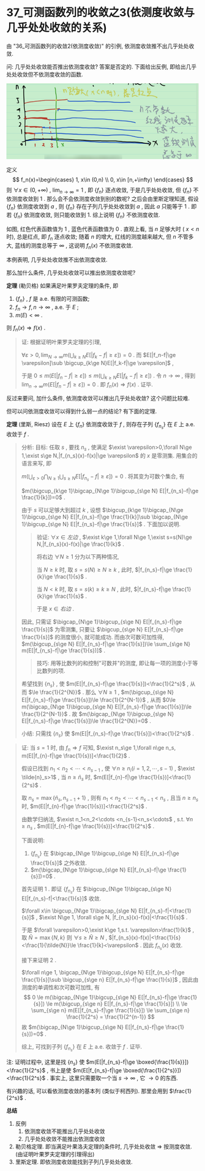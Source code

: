 # 37_可测函数列的收敛之3(依测度收敛与几乎处处收敛的关系)

由 "36_可测函数列的收敛2(依测度收敛)" 的引例,  依测度收敛推不出几乎处处收敛.

问: 几乎处处收敛能否推出依测度收敛? 答案是否定的. 下面给出反例, 即给出几乎处处收敛但不依测度收敛的函数.

![image-20211224212718399](37_可测函数列的收敛之3(依测度收敛与几乎处处收敛的关系).assets/image-20211224212718399.png)

定义
$$
f_n(x)=\begin{cases}
1, x\in (0,n) \\
0, x\in [n,+\infty)
\end{cases}
$$
则 $\forall x\in (0,+\infty)$ , $\lim_{n\to \infty}=1$ , 即 $\{f_n\}$ 逐点收敛, 于是几乎处处收敛, 但 $\{f_n\}$ 不依测度收敛到 1 . 那么会不会依测度收敛到别的数呢? 之后会由里斯定理知道, 假设 $\{f_n\}$ 依测度收敛到 $a$ , 则 $\{f_n\}$ 存在子列几乎处处收敛到 $a$ , 因此 $a$ 只能等于 1 . 即若 $\{f_n\}$ 依测度收敛, 则只能收敛到 1. 综上说明 $\{f_n\}$ 不依测度收敛.

如图, 红色代表函数值为 1 , 蓝色代表函数值为 0 . 直观上看, 当 $n$ 足够大时 ( $x<n$ 时), 总是红点, 即   $f_n$ 逐点收敛; 随着 $n$ 的增大, 红线的测度越来越大,  但 $n$ 不管多大, 蓝线的测度总等于 $\infty$ , 这说明  $f_n(x)$ 不依测度收敛.

本例表明, 几乎处处收敛推不出依测度收敛.

那么加什么条件, 几乎处处收敛可以推出依测度收敛呢?

**定理** (勒贝格) 如果满足叶果罗夫定理的条件, 即

1. $\{f_n\}$ , $f$ 是 a.e. 有限的可测函数;
2. $f_n\to f,n\to \infty$ , a.e. 于 $E$ ;
3. $m(E)<\infty$ .

则 $f_n(x)\Rightarrow f(x)$ .

> 证: 根据证明叶果罗夫定理的引理, 
>
> $\forall \varepsilon>0,\lim_{N\to \infty} m(\bigcup_{k\ge N}E[|f_k-f|\ge \varepsilon])=0$ . 而 $E[|f_n-f|\ge \varepsilon]\sub \bigcup_{k\ge N}E[|f_k-f|\ge \varepsilon]$ , 
>
> 于是 $0\le m(E[|f_n-f|\ge \varepsilon])\le m(\bigcup_{k\ge N}E[|f_k-f|\ge \varepsilon])$ . 令 $n\to \infty$ , 得到 $\lim_{n\to \infty} m(E[|f_n-f|\ge \varepsilon])=0$ . 即  $f_n(x)\Rightarrow f(x)$ . 证毕.

反过来要问, 加什么条件, 依测度收敛可以推出几乎处处收敛? 这个问题比较难. 

但可以问依测度收敛可以得到什么弱一点的结论? 有下面的定理.

**定理** (里斯, Riesz) 设在 $E$ 上 $\{f_n\}$ 依测度收敛于 $f$ , 则存在子列 $\{f_{n_s}\}$ 在 $E$ 上 a.e. 收敛于 $f$ .

> 分析: 目标: 任取 $s$ , 要找 $n_s$ , 使满足 $\exist \varepsilon>0,\forall N\ge 1,\exist s\ge N,|f_{n_s}(x)-f(x)|\ge \varepsilon$ 的 $x$ 是零测集. 用集合的语言来写, 即
>
> $m(\bigcup_{\varepsilon>0}\bigcap_{N\ge 1}\bigcup_{s\ge N} E[|f_{n_s}-f|\ge \varepsilon])=0$ . 将其变为可数个集合, 有
>
> $m(\bigcup_{k\ge 1}\bigcap_{N\ge 1}\bigcup_{s\ge N} E[|f_{n_s}-f|\ge \frac{1}{k}])=0$ .
>
> 由于 $s$ 可以足够大到超过 $k$ , 设想 $\bigcup_{k\ge 1}\bigcap_{N\ge 1}\bigcup_{s\ge N} E[|f_{n_s}-f|\ge \frac{1}{k}]\sub \bigcap_{N\ge 1}\bigcup_{s\ge N} E[|f_{n_s}-f|\ge \frac{1}{s}]$ . 下面加以说明.
>
> > 验证: $\forall x\in 左边$ ,  $\exist k\ge 1,\forall N\ge 1,\exist s=s(N)\ge N,|f_{n_s}(x)-f(x)|\ge \frac{1}{k}$ .
> >
> > 将右边 $\forall N\ge 1$ 分为以下两种情况, 
> >
> > 当 $N\ge k$ 时, 取 $s=s(N)\ge N\ge k$ , 此时, $|f_{n_s}-f|\ge \frac{1}{k}\ge \frac{1}{s}$ .
> >
> > 当 $N<k$ 时, 取 $s=s(k)\ge k\ge N$ , 此时, $|f_{n_s}-f|\ge \frac{1}{k}\ge \frac{1}{s}$ .
> >
> > 于是 $x\in 右边$ .
>
> 因此, 只需证 $\bigcap_{N\ge 1}\bigcup_{s\ge N} E[|f_{n_s}-f|\ge \frac{1}{s}]$ 为零测集, 只要让 $\bigcup_{s\ge N} E[|f_{n_s}-f|\ge \frac{1}{s}]$ 的测度很小, 就可能成功. 而由次可数可加性得, $m(\bigcup_{s\ge N} E[|f_{n_s}-f|\ge \frac{1}{s}])\le \sum_{s\ge N} m(E[|f_{n_s}-f|\ge \frac{1}{s})]$ .
>
> > 技巧: 用等比数列的和控制"可数并"的测度, 即让每一项的测度小于等比数列的项.
>
> 希望找到 $\{n_s\}$ , 使 $m(E[|f_{n_s}-f|\ge \frac{1}{s}])<\frac{1}{2^s}$ , 从而 $\le \frac{1}{2^{N}}$ . 那么 $\forall N\ge 1$ , $m(\bigcup_{s\ge N} E[|f_{n_s}-f|\ge \frac{1}{s}])\le \frac{1}{2^{N-1}}$ , 从而 $0\le m(\bigcap_{N\ge 1}\bigcup_{s\ge N} E[|f_{n_s}-f|\ge \frac{1}{s}])\le \frac{1}{2^{N-1}}$ . 故 $m(\bigcap_{N\ge 1}\bigcup_{s\ge N} E[|f_{n_s}-f|\ge \frac{1}{s}])\le \frac{1}{2^{N}}=0$ .
>
> 小结: 只需找 $\{n_s\}$ 使 $m(E[|f_{n_s}-f|\ge \frac{1}{s}])<\frac{1}{2^s}$ .

> 证: 当 $s=1$ 时, 由  $f_n\Rightarrow f$ 可知, $\exist n_s\ge 1,\forall n\ge n_s, m(E[|f_{n}-f|\ge \frac{1}{s})]<\frac{1}{2}$ .
>
> 假设已找到 $n_1<n_2<\cdots <n_{s-1}$ , 使 $\forall n\ge n_i(i=1,2,\cdots,s-1)$ , $\exist \tilde{n}_s>1$ , 当 $n\ge \tilde{n}_s$ 时, $m(E[|f_{n}-f|\ge \frac{1}{s})]<\frac{1}{2^s}$ . 
>
> 取 $n_s=\max\{\tilde{n}_s,n_{s-1}+1\}$ , 则有 $n_1<n_2<\cdots <n_{s-1}<n_s$ , 且当 $n\ge n_s$ 时, $m(E[|f_{n}-f|\ge \frac{1}{s})]<\frac{1}{2^s}$ .
>
> 由数学归纳法, $\exist n_1<n_2<\cdots <n_{s-1}<n_s<\cdots$ , s.t. $\forall n\ge n_s$ , $m(E[|f_{n}-f|\ge \frac{1}{s})]<\frac{1}{2^s}$ .
>
> 下面说明: 
>
> 1. $\{f_{n_s}\}$ 在 $\bigcap_{N\ge 1}\bigcup_{s\ge N} E[|f_{n_s}-f|\ge \frac{1}{s}]$ 之外收敛.
> 2. $m(\bigcap_{N\ge 1}\bigcup_{s\ge N} E[|f_{n_s}-f|\ge \frac{1}{s}])=0$ .
>
> 首先证明 1 . 即证 $\{f_{n_s}\}$ 在 $\bigcup_{N\ge 1}\bigcap_{s\ge N} E[|f_{n_s}-f|<\frac{1}{s}]$ 收敛.
>
> $\forall x\in \bigcup_{N\ge 1}\bigcap_{s\ge N} E[|f_{n_s}-f|<\frac{1}{s}]$ , $\exist N\ge 1, \forall s\ge N, |f_{n_s}(x)-f(x)|<\frac{1}{s}$ .
>
> 于是 $\forall \varepsilon>0,\exist k\ge 1,s.t. \varepsilon>\frac{1}{k}$ , 取 $\tilde{N}=\max\{N,k\}$ 则 $\forall s\ge \tilde{N}\ge N$ , $|f_{n_s}(x)-f(x)|<\frac{1}{s}<\frac{1}{\tilde{N}}\le \frac{1}{k}<\varepsilon$ . 因此 $f_{n_s}(x)$ 收敛. 
>
> 接下来证明 2 .
>
> $\forall n\ge 1, \bigcap_{N\ge 1}\bigcup_{s\ge N} E[|f_{n_s}-f|\ge \frac{1}{s}]\sub \bigcup_{s\ge n} E[|f_{n_s}-f|\ge \frac{1}{s}]$ , 因此由测度的单调性和次可数可加性, 有
> $$
> 0
> \le m(\bigcap_{N\ge 1}\bigcup_{s\ge N} E[|f_{n_s}-f|\ge \frac{1}{s}])
> \le m(\bigcup_{s\ge n} E[|f_{n_s}-f|\ge \frac{1}{s}]) \\
> \le \sum_{s\ge n} m(E[|f_{n_s}-f|\ge \frac{1}{s}]) 
> \le \sum_{s\ge n} \frac{1}{2^s}
> = \frac{1}{2^{n-1}}
> $$
> 故 $m(\bigcap_{N\ge 1}\bigcup_{s\ge N} E[|f_{n_s}-f|\ge \frac{1}{s}])=0$ .
>
> 综上, 可找到子列 $\{f_{n_s}\}$ 在 $E$ 上 a.e. 收敛于 $f$ . 证毕.

注: 证明过程中, 这里是找 $\{n_s\}$ 使 $m(E[|f_{n_s}-f|\ge \boxed{\frac{1}{s}}])<\frac{1}{2^s}$ , 书上是使 $m(E[|f_{n_s}-f|\ge \boxed{\frac{1}{2^s}}])<\frac{1}{2^s}$ . 事实上, 这里只需要取一个当 $s\to \infty$ , 它 $\to 0$ 的东西.

有兴趣的话, 可以看依测度收敛的基本列 (类似于柯西列). 那里会用到 $\frac{1}{2^s}$ .

**总结**

1. 反例
   1. 依测度收敛不能推出几乎处处收敛
   2. 几乎处处收敛不能推出依测度收敛
2. 勒贝格定理. 即当满足叶果洛夫定理的条件时, 几乎处处收敛 $\Rightarrow$ 按测度收敛. (由证明叶果罗夫定理的引理得出)
3.  里斯定理. 即依测度收敛能找到子列几乎处处收敛.


